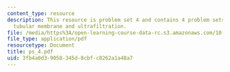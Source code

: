 ```yaml
---
content_type: resource
description: This resource is problem set 4 and contains 4 problem sets on streptomycin,
  tubular membrane and ultrafiltration.
file: /media/https%3A/open-learning-course-data-rc.s3.amazonaws.com/10-445-separation-processes-for-biochemical-products-summer-2005/3fb4a0d39058345d8cbfc8262a1a48a7_ps_4.pdf
file_type: application/pdf
resourcetype: Document
title: ps_4.pdf
uid: 3fb4a0d3-9058-345d-8cbf-c8262a1a48a7
---
```

